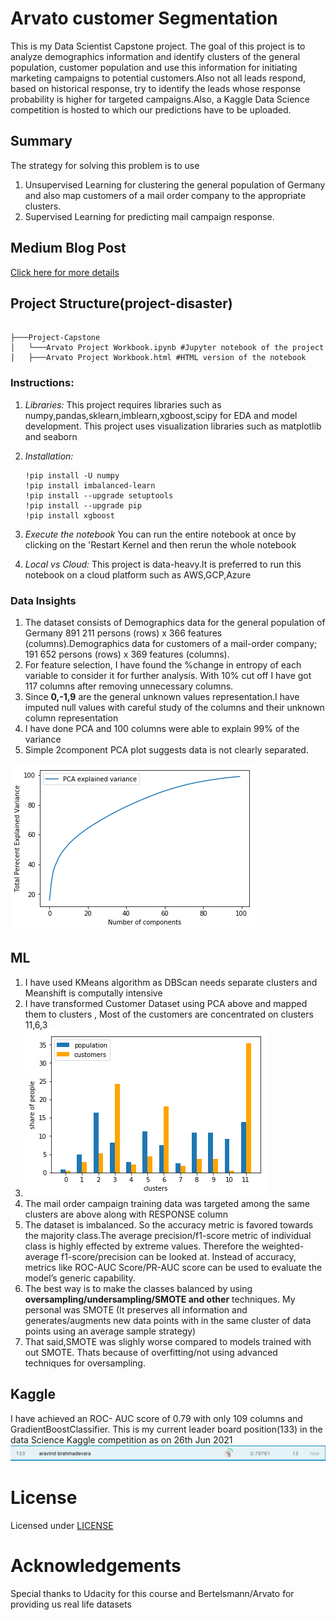 # Arvato customer Segmentation

This is my Data Scientist Capstone project. The goal of this project is to analyze demographics information  and identify clusters of the general population, customer population and use this information for initiating marketing campaigns to potential customers.Also not all leads respond, based on historical response, try to identify the leads whose response probability is higher for targeted campaigns.Also, a Kaggle Data Science competition is hosted to which our predictions have to be uploaded.

## Summary
The strategy for solving this problem is to use 
1. Unsupervised Learning for clustering the general population of Germany and also map customers of a mail order company to the appropriate clusters.
2. Supervised Learning for predicting mail campaign response.


## Medium Blog Post
[Click here for more details](https://aravind-deva.medium.com/data-scientist-capstone-project-real-life-customer-segmentation-4d1441e01855)

## Project Structure(project-disaster)
```

├───Project-Capstone
│   └───Arvato Project Workbook.ipynb #Jupyter notebook of the project
│   ├───Arvato Project Workbook.html #HTML version of the notebook

```

### Instructions:
1. *Libraries:*
    This project requires libraries such as numpy,pandas,sklearn,imblearn,xgboost,scipy for EDA and model development. This project uses visualization libraries such as matplotlib and seaborn
	
2. *Installation:*
	
	```
	!pip install -U numpy
	!pip install imbalanced-learn
	!pip install --upgrade setuptools
	!pip install --upgrade pip
	!pip install xgboost
	```
	
3. *Execute the notebook*
	You can run the entire notebook at once by clicking on the 'Restart Kernel and then rerun the whole notebook 

4. *Local vs Cloud:* 
	This project is data-heavy.It is preferred to run this notebook on a cloud platform such as AWS,GCP,Azure

### Data Insights

1. The dataset consists of Demographics data for the general population of Germany 891 211 persons (rows) x 366 features (columns).Demographics data for customers of a mail-order company; 191 652 persons (rows) x 369 features (columns).
2. For feature selection, I have found the %change in entropy of each variable to consider it for further analysis. With 10% cut off I have got 117 columns after removing unnecessary columns.
3. Since **0,-1,9** are the general unknown values representation.I have imputed null values with careful study of the columns and their unknown column representation 
4. I have done PCA and 100 columns were able to explain 99% of the variance 
5. Simple 2component PCA plot suggests data is not clearly separated.

![PCA Variance](https://github.com/aravind-deva/Data-Science/blob/main/Project-Capstone/pca.png)

## ML 
1. I have used KMeans algorithm as DBScan needs separate clusters and Meanshift is computally intensive
2. I have transformed Customer Dataset using PCA above and mapped them to clusters , Most of the customers are concentrated on clusters 11,6,3 
3. ![Clusters](https://github.com/aravind-deva/Data-Science/blob/main/Project-Capstone/Customer%20Segmentation.png)
4. The mail order campaign training data was targeted among the same clusters are above along with RESPONSE column
5. The dataset is imbalanced. So the accuracy metric is favored towards the majority class.The average precision/f1-score metric of individual class is highly effected by extreme values. Therefore the weighted-average f1-score/precision can be looked at. Instead of accuracy, metrics like ROC-AUC Score/PR-AUC score can be used to evaluate the model’s generic capability.
6. The best way is to make the classes balanced by using **oversampling/undersampling/SMOTE and other** techniques. My personal was SMOTE (It preserves all information and generates/augments new data points with in the same cluster of data points using an average sample strategy)
7. That said,SMOTE was slighly worse compared to models trained with out SMOTE. Thats because of overfitting/not using advanced techniques for oversampling. 

## Kaggle
I have achieved an ROC- AUC score of 0.79 with only 109 columns and GradientBoostClassifier. This is my current leader board position(133) in the data Science Kaggle competition as on 26th Jun 2021
![Kaggle Leaderboard](https://github.com/aravind-deva/Data-Science/blob/main/Project-Capstone/Rank.PNG)

# License
Licensed under [LICENSE](https://github.com/aravind-deva/Data-Science/blob/main/LICENSE)

# Acknowledgements

Special thanks to Udacity for this course and Bertelsmann/Arvato for providing us real life datasets 
